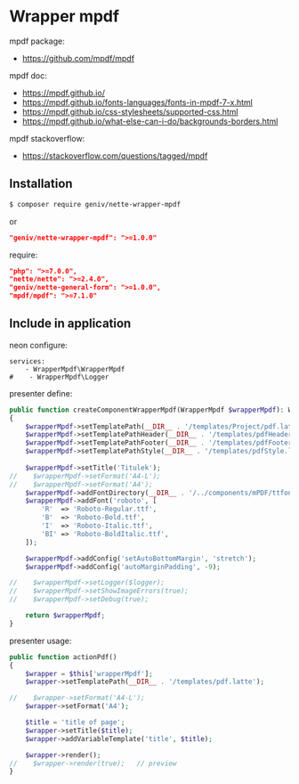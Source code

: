 Wrapper mpdf
============

mpdf package:
- https://github.com/mpdf/mpdf


mpdf doc:
- https://mpdf.github.io/
- https://mpdf.github.io/fonts-languages/fonts-in-mpdf-7-x.html
- https://mpdf.github.io/css-stylesheets/supported-css.html
- https://mpdf.github.io/what-else-can-i-do/backgrounds-borders.html


mpdf stackoverflow:
- https://stackoverflow.com/questions/tagged/mpdf


Installation
------------

```sh
$ composer require geniv/nette-wrapper-mpdf
```
or
```json
"geniv/nette-wrapper-mpdf": ">=1.0.0"
```

require:
```json
"php": ">=7.0.0",
"nette/nette": ">=2.4.0",
"geniv/nette-general-form": ">=1.0.0",
"mpdf/mpdf": ">=7.1.0"
```

Include in application
----------------------

neon configure:
```neon
services:
    - WrapperMpdf\WrapperMpdf
#    - WrapperMpdf\Logger
```

presenter define:
```php
public function createComponentWrapperMpdf(WrapperMpdf $wrapperMpdf): WrapperMpdf
{
    $wrapperMpdf->setTemplatePath(__DIR__ . '/templates/Project/pdf.latte');
    $wrapperMpdf->setTemplatePathHeader(__DIR__ . '/templates/pdfHeader.latte');
    $wrapperMpdf->setTemplatePathFooter(__DIR__ . '/templates/pdfFooter.latte');
    $wrapperMpdf->setTemplatePathStyle(__DIR__ . '/templates/pdfStyle.latte');
    
    $wrapperMpdf->setTitle('Titulek');
//    $wrapperMpdf->setFormat('A4-L');
//    $wrapperMpdf->setFormat('A4');
    $wrapperMpdf->addFontDirectory(__DIR__ . '/../components/mPDF/ttfonts');
    $wrapperMpdf->addFont('roboto', [
        'R'  => 'Roboto-Regular.ttf',
        'B'  => 'Roboto-Bold.ttf',
        'I'  => 'Roboto-Italic.ttf',
        'BI' => 'Roboto-BoldItalic.ttf',
    ]);

    $wrapperMpdf->addConfig('setAutoBottomMargin', 'stretch');
    $wrapperMpdf->addConfig('autoMarginPadding', -9);

//    $wrapperMpdf->setLogger($logger);
//    $wrapperMpdf->setShowImageErrors(true);
//    $wrapperMpdf->setDebug(true);

    return $wrapperMpdf;
}
```

presenter usage:
```php
public function actionPdf()
{
    $wrapper = $this['wrapperMpdf'];
    $wrapper->setTemplatePath(__DIR__ . '/templates/pdf.latte');

//    $wrapper->setFormat('A4-L');
    $wrapper->setFormat('A4');

    $title = 'title of page';
    $wrapper->setTitle($title);
    $wrapper->addVariableTemplate('title', $title);

    $wrapper->render();
//    $wrapper->render(true);   // preview
}
```
